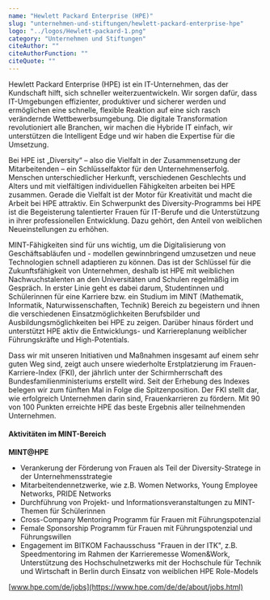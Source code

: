 ```yaml
---
name: "Hewlett Packard Enterprise (HPE)"
slug: "unternehmen-und-stiftungen/hewlett-packard-enterprise-hpe"
logo: "../logos/Hewlett-packard-1.png"
category: "Unternehmen und Stiftungen"
citeAuthor: ""
citeAuthorFunction: ""
citeQuote: ""
---
```


Hewlett Packard Enterprise (HPE) ist ein IT-Unternehmen, das der Kundschaft hilft, sich schneller weiterzuentwickeln. Wir sorgen dafür, dass IT-Umgebungen effizienter, produktiver und sicherer werden und ermöglichen eine schnelle, flexible Reaktion auf eine sich rasch verändernde Wettbewerbsumgebung. Die digitale Transformation revolutioniert alle Branchen, wir machen die Hybride IT einfach, wir unterstützen die Intelligent Edge und wir haben die Expertise für die Umsetzung.

Bei HPE ist „Diversity“ – also die Vielfalt in der Zusammensetzung der Mitarbeitenden – ein Schlüsselfaktor für den Unternehmenserfolg. Menschen unterschiedlicher Herkunft, verschiedenen Geschlechts und Alters und mit vielfältigen individuellen Fähigkeiten arbeiten bei HPE zusammen. Gerade die Vielfalt ist der Motor für Kreativität und macht die Arbeit bei HPE attraktiv. Ein Schwerpunkt des Diversity-Programms bei HPE ist die Begeisterung talentierter Frauen für IT-Berufe und die Unterstützung in ihrer professionellen Entwicklung. Dazu gehört, den Anteil von weiblichen Neueinstellungen zu erhöhen.

MINT-Fähigkeiten sind für uns wichtig, um die Digitalisierung von Geschäftsabläufen und - modellen gewinnbringend umzusetzen und neue Technologien schnell adaptieren zu können. Das ist der Schlüssel für die Zukunftsfähigkeit von Unternehmen, deshalb ist HPE mit weiblichen Nachwuchstalenten an den Universitäten und Schulen regelmäßig im Gespräch. In erster Linie geht es dabei darum, Studentinnen und Schülerinnen für eine Karriere bzw. ein Studium im MINT (Mathematik, Informatik, Naturwissenschaften, Technik) Bereich zu begeistern und ihnen die verschiedenen Einsatzmöglichkeiten Berufsbilder und Ausbildungsmöglichkeiten bei HPE zu zeigen. Darüber hinaus fördert und unterstützt HPE aktiv die Entwicklungs- und Karriereplanung weiblicher Führungskräfte und High-Potentials.

Dass wir mit unseren Initiativen und Maßnahmen insgesamt auf einem sehr guten Weg sind, zeigt auch unsere wiederholte Erstplatzierung im Frauen-Karriere-Index (FKI), der jährlich unter der Schirmherrschaft des Bundesfamilienministeriums erstellt wird. Seit der Erhebung des Indexes belegen wir zum fünften Mal in Folge die Spitzenposition. Der FKI stellt dar, wie erfolgreich Unternehmen darin sind, Frauenkarrieren zu fördern. Mit 90 von 100 Punkten erreichte HPE das beste Ergebnis aller teilnehmenden Unternehmen.

#### Aktivitäten im MINT-Bereich

**MINT@HPE**

- Verankerung der Förderung von Frauen als Teil der Diversity-Stratege in der Unternehmensstrategie
- Mitarbeitendennetzwerke, wie z.B. Women Networks, Young Employee Networks, PRIDE Networks
- Durchführung von Projekt- und Informationsveranstaltungen zu MINT-Themen für Schülerinnen
- Cross-Company Mentoring Programm für Frauen mit Führungspotenzial
- Female Sponsorship Programm für Frauen mit Führungspotenzial und Führungswillen
- Engagement im BITKOM Fachausschuss "Frauen in der ITK", z.B. Speedmentoring im Rahmen der Karrieremesse Women&Work, Unterstützung des Hochschulnetzwerks mit der Hochschule für Technik und Wirtschaft in Berlin durch Einsatz von weiblichen HPE Role-Models

[www.hpe.com/de/jobs](https://www.hpe.com/de/de/about/jobs.html)
